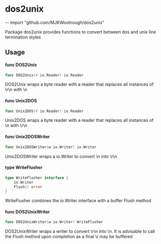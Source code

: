 # dos2unix
--
    import "github.com/MJKWoolnough/dos2unix"

Package dos2unix provides functions to convert between dos and unix line
termination styles

## Usage

#### func  DOS2Unix

```go
func DOS2Unix(r io.Reader) io.Reader
```
DOS2Unix wraps a byte reader with a reader that replaces all instances of \r\n
with \n

#### func  Unix2DOS

```go
func Unix2DOS(r io.Reader) io.Reader
```
Unix2DOS wraps a byte reader with a reader that replaces all instances of \n
with \r\n

#### func  Unix2DOSWriter

```go
func Unix2DOSWriter(w io.Writer) io.Writer
```
Unix2DOSWriter wraps a io.Writer to convert \n into \r\n

#### type WriteFlusher

```go
type WriteFlusher interface {
	io.Writer
	Flush() error
}
```

WriteFlusher combines the io.Writer interface with a buffer Flush method

#### func  DOS2UnixWriter

```go
func DOS2UnixWriter(w io.Writer) WriteFlusher
```
DOS2UnixWriter wraps a writer to convert \r\n into \n. It is advisable to call
the Flush method upon completion as a final \r may be buffered
